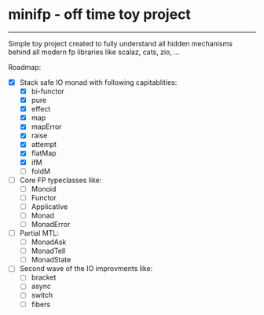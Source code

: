# minifp - off time toy project
---

Simple toy project created to fully understand all hidden mechanisms behind all modern fp libraries like scalaz, cats, zio, ...

Roadmap:

- [x] Stack safe IO monad with following capitablities:
  - [x] bi-functor
  - [x] pure
  - [x] effect
  - [x] map
  - [x] mapError
  - [x] raise
  - [x] attempt
  - [x] flatMap
  - [x] ifM
  - [ ] foldM
- [ ] Core FP typeclasses like:
  - [ ] Monoid
  - [ ] Functor
  - [ ] Applicative
  - [ ] Monad
  - [ ] MonadError
- [ ] Partial MTL:
  - [ ] MonadAsk
  - [ ] MonadTell
  - [ ] MonadState
- [ ] Second wave of the IO improvments like:
  - [ ] bracket
  - [ ] async
  - [ ] switch
  - [ ] fibers
